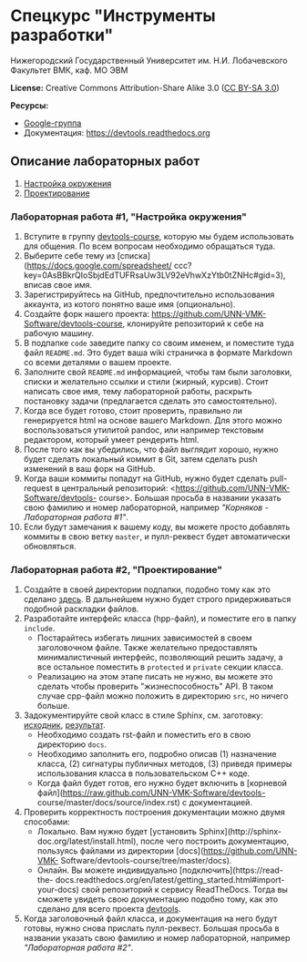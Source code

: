 # Спецкурс "Инструменты разработки"

Нижегородский Государственный Университет им. Н.И. Лобачевского  
Факультет ВМК, каф. МО ЭВМ

**License:** Creative Commons Attribution-Share Alike 3.0 
([CC BY-SA 3.0](http://creativecommons.org/licenses/by-sa/3.0/))

**Ресурсы:**

 - [Google-группа](<https://groups.google.com/forum/?hl=ru#!forum/devtools-course>)
 - Документация: <https://devtools.readthedocs.org>

## Описание лабораторных работ

  1. [Настройка окружения](#%D0%9B%D0%B0%D0%B1%D0%BE%D1%80%D0%B0%D1%82%D0%BE%D1%80%D0%BD%D0%B0%D1%8F-%D1%80%D0%B0%D0%B1%D0%BE%D1%82%D0%B0-1-%D0%9D%D0%B0%D1%81%D1%82%D1%80%D0%BE%D0%B9%D0%BA%D0%B0-%D0%BE%D0%BA%D1%80%D1%83%D0%B6%D0%B5%D0%BD%D0%B8%D1%8F)
  1. [Проектирование](#%D0%9B%D0%B0%D0%B1%D0%BE%D1%80%D0%B0%D1%82%D0%BE%D1%80%D0%BD%D0%B0%D1%8F-%D1%80%D0%B0%D0%B1%D0%BE%D1%82%D0%B0-2-%D0%9F%D1%80%D0%BE%D0%B5%D0%BA%D1%82%D0%B8%D1%80%D0%BE%D0%B2%D0%B0%D0%BD%D0%B8%D0%B5)

### Лабораторная работа #1, "Настройка окружения"

  1. Вступите в группу [devtools-course](https://groups.google.com/forum/?hl=ru#!forum/devtools-course),
     которую мы будем использовать для общения. По всем вопросам необходимо
     обращаться туда. 
  1. Выберите себе тему из [списка](https://docs.google.com/spreadsheet/
     ccc?key=0AsBBkrQIoSbjdEdTUFRsaUw3LV92eVhwXzYtb0tZNHc#gid=3), вписав свое
     имя.
  1. Зарегистрируйтесь на GitHub, предпочтительно использования аккаунта, из
     котого понятно ваше имя (опционально).
  1. Создайте форк нашего проекта: <https://github.com/UNN-VMK-Software/devtools-course>,
     клонируйте репозиторий к себе на рабочую машину.
  1. В подпапке `code` заведите папку со своим именем, и поместите туда файл
     `README.md`. Это будет ваша wiki страничка в формате Markdown со всеми 
     деталями о вашем проекте.
  1. Заполните свой `README.md` информацией, чтобы там были заголовки, списки и 
     желательно ссылки и стили (жирный, курсив). Стоит написать свое имя,
     тему лабораторной работы, раскрыть постановку задачи (предлагается сделать
     это самостоятельно).
  1. Когда все будет готово, стоит проверить, правильно ли генерируется html
     на основе вашего Markdown. Для этого можно воспользоваться утилитой pandoc,
     или например текстовым редактором, который умеет рендерить html.
  1. После того как вы убедились, что файл выглядит хорошо, нужно будет
     сделать локальный коммит в Git, затем сделать push изменений в ваш форк на 
     GitHub.
  1. Когда ваши коммиты попадут на GitHub, нужно будет сделать pull-request в
     центральный репозиторий: <https://github.com/UNN-VMK-Software/devtools-
     course>. Большая просьба в названии указать свою фамилию и номер
     лабораторной, например _"Корняков - Лабораторная работа #1"_.
  1. Если будут замечания к вашему коду, вы можете просто добавлять коммиты в
     свою ветку `master`, и пулл-реквест будет автоматически обновляться.

### Лабораторная работа #2, "Проектирование"

  1. Создайте в своей директории подпапки, подобно тому как это сделано 
     [здесь](https://github.com/UNN-VMK-Software/devtools-course/tree/master/code/kirill-kornyakov).
     В дальнейшем нужно будет строго придерживаться подобной раскладки файлов.
  1. Разработайте интерфейс класса (hpp-файл), и поместите его в папку
     `include`. 
     - Постарайтесь избегать лишних зависимостей в своем заголовочном файле.
       Также желательно предоставлять минималистичный интерфейс, позволяющий
       решить задачу, а все остальное поместить в `protected` и `private` секции
       класса.
     - Реализацию на этом этапе писать не нужно, вы можете это сделать чтобы
       проверить "жизнеспособность" API. В таком случае cpp-файл можно положить
       в директорию `src`, но ничего больше.
  1. Задокументируйте свой класс в стиле Sphinx, см. заготовку:
     [исходник](https://raw.github.com/UNN-VMK-Software/devtools-course/master/code/kirill-kornyakov/docs/simplecalc.rst),
     [результат](https://devtools.readthedocs.org/ru/latest/).
     - Необходимо создать rst-файл и поместить его в свою директорию `docs`.
     - Необходимо заполнить его, подробно описав (1) назначение класса, (2)
       сигнатуры публичных методов, (3) приведя примеры использования класса
       в пользовательском С++ коде.
     - Когда файл будет готов, его нужно будет включить в [корневой
       файл](https://raw.github.com/UNN-VMK-Software/devtools-
       course/master/docs/source/index.rst) с документацией.
  1. Проверить корректность построения документации можно двумя способами:
     - Локально. Вам нужно будет [установить Sphinx](http://sphinx-
       doc.org/latest/install.html), после чего построить документацию,
       пользуясь файлами из директории [docs](https://github.com/UNN-VMK-
       Software/devtools-course/tree/master/docs).
     - Онлайн. Вы можете индивидуально [подключить](https://read-the-
       docs.readthedocs.org/en/latest/getting_started.html#import-your-docs)
       свой репозиторий к сервису ReadTheDocs. Тогда вы сможете увидеть свою
       документацию подобно тому, как это сделано для всего проекта
       [devtools](https://devtools.readthedocs.org).
  1. Когда заголовочный файл класса, и документация на него будут готовы, нужно
     снова прислать пулл-реквест. Большая просьба в названии указать свою
     фамилию и номер лабораторной, например _"Лабораторная работа #2"_.
